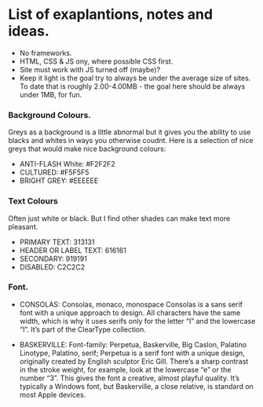 # List of exaplantions, notes and ideas.

- No frameworks.
- HTML, CSS & JS ony, where possible CSS first.
- Site must work with JS turned off (maybe)?
- Keep it light is the goal try to always be under the average size of sites. To date that is roughly  2.00-4.00MB - the goal here should be always under 1MB, for fun.

### Background Colours.
Greys as a background is a little abnormal but it gives you the ability to use blacks and whites in ways you otherwise coudnt.
Here is a selection of nice greys that would make nice background colours:
- ANTI-FLASH White: #F2F2F2
- CULTURED: #F5F5F5
- BRIGHT GREY: #EEEEEE

### Text Colours
Often just white or black. But I find other shades can make text more pleasant.

- PRIMARY TEXT: 313131
- HEADER OR LABEL TEXT: 616161
- SECONDARY: 919191
- DISABLED: C2C2C2

### Font.
- CONSOLAS: Consolas, monaco, monospace
Consolas is a sans serif font with a unique approach to design. All characters have the same width, which is why it uses serifs only for the letter “I” and the lowercase “l”. It’s part of the ClearType collection.

- BASKERVILLE: Font-family: Perpetua, Baskerville, Big Caslon, Palatino Linotype, Palatino, serif;
Perpetua is a serif font with a unique design, originally created by English sculptor Eric Gill. There’s a sharp contrast in the stroke weight, for example, look at the lowercase “e” or the number “3”. This gives the font a creative, almost playful quality. It’s typically a Windows font, but Baskerville, a close relative, is standard on most Apple devices.
